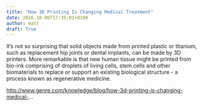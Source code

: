 ```yaml
---
title: "How 3D Printing Is Changing Medical Treatment"
date: 2016-10-06T17:35:01+0100
author: matt
draft: True
---
```

It’s not so surprising that solid objects made from printed plastic or titanium, such as replacement hip joints or dental implants, can be made by 3D printers. More remarkable is that new human tissue might be printed from bio-ink comprising of droplets of living cells, stem cells and other biomaterials to replace or support an existing biological structure - a process known as regenerative medicine.

http://www.genre.com/knowledge/blog/how-3d-printing-is-changing-medical-...
